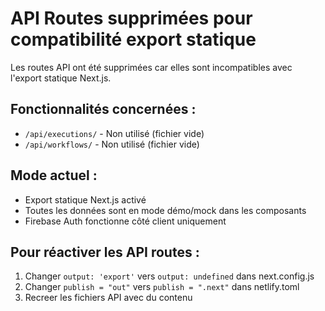 # API Routes supprimées pour compatibilité export statique

Les routes API ont été supprimées car elles sont incompatibles avec l'export statique Next.js.

## Fonctionnalités concernées :
- `/api/executions/` - Non utilisé (fichier vide)
- `/api/workflows/` - Non utilisé (fichier vide)

## Mode actuel :
- Export statique Next.js activé
- Toutes les données sont en mode démo/mock dans les composants
- Firebase Auth fonctionne côté client uniquement

## Pour réactiver les API routes :
1. Changer `output: 'export'` vers `output: undefined` dans next.config.js
2. Changer `publish = "out"` vers `publish = ".next"` dans netlify.toml
3. Recreer les fichiers API avec du contenu
